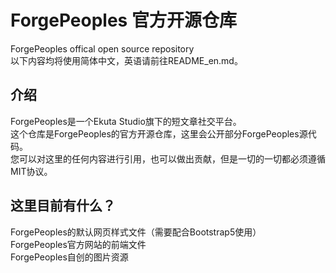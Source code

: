 # ForgePeoples 官方开源仓库
ForgePeoples offical open source repository<br>
以下内容均将使用简体中文，英语请前往README_en.md。
## 介绍
ForgePeoples是一个Ekuta Studio旗下的短文章社交平台。<br>
这个仓库是ForgePeoples的官方开源仓库，这里会公开部分ForgePeoples源代码。<br>
您可以对这里的任何内容进行引用，也可以做出贡献，但是一切的一切都必须遵循MIT协议。
## 这里目前有什么？
ForgePeoples的默认网页样式文件（需要配合Bootstrap5使用）<br>
ForgePeoples官方网站的前端文件<br>
ForgePeoples自创的图片资源
